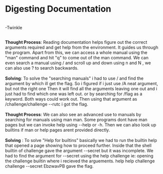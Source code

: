 # Digesting Documentation 
<br>
-Twinkle 
<br><br>

**Thought Process**: Reading documentation helps figure out the correct arguments required and get help from the environment. 
                     It guides us through the program. Apart from this, we can access a whole manual using the "man" command and hit "q" 
                     to come out of the man command.
                     We can even search a manual using / and scroll up and down using n and N , we can also use ? to search backwards.
<br>
<br>
**Solving**: To solve the "searching manuals" i had to use / and find the argument by which ill get the flag. So i figured if i just use 
              /A neat argument, but not the right one 
              Then it will find all the arguments leaving one out and i just had to find which one was left out. 
              or by searching for /flag as a keyword. Both ways could work out. 
              Then using that argument as 
              /challenge/challenge --rutc
              i got the flag.
<br>
<br>
**Thought Process**: We can also see an advanced use to manuals by searching for manuals using man man. 
                     Some programs dont have man pages but we can invoke help using --help or -h.
                     Then we can also look up builtins if man or help pages arent provided directly.
<br>
<br>
**Solving** : To solve "Help for builtins" basically we had to run the builtin help that opened a page showing how to proceed further. 
              Inside that the shell builtin of challenge gave the argument --secret but it was incomplete. We had to find the argument for --secret
              using the help challenge ie: opening the challenge builtin where i recieved the arguements. 
              help 
              help challenge 
              challenge --secret EbzwavPB
              gave the flag. 
              
              
